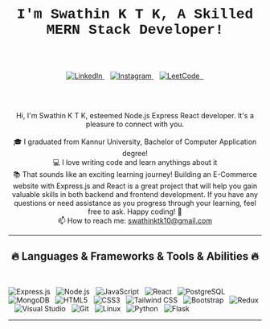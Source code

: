 <br>
<h1 align="center"  style="font-family: 'Courier New', Courier, monospace;">
  I'm Swathin K T K, A Skilled MERN Stack Developer!
</h1>
<br>
<br>

<p align="center">
  <a href="https://www.linkedin.com/in/swathinktk/" target="_blank">
    <img src="https://img.shields.io/badge/LinkedIn-0077B5?style=for-the-badge&logo=linkedin&logoColor=white" alt="LinkedIn" />
  </a>&nbsp;&nbsp;
  <a href="https://www.instagram.com/swa.dhin_/?igsh=cXR0em1qNnQ4OHM1" target="_blank">
    <img src="https://img.shields.io/badge/Instagram-fe4164?style=for-the-badge&logo=instagram&logoColor=white" alt="Instagram" />
  </a>&nbsp;&nbsp;
  <a href="https://leetcode.com/swathinktk46/" target="_blank">
    <img src="https://img.shields.io/badge/LeetCode-FFA116?style=for-the-badge&logo=leetcode&logoColor=white" alt="LeetCode" />&nbsp;&nbsp;
  </a>
</p>

<br>
<br>
<p align="center">
  Hi, I'm Swathin K T K, esteemed Node.js Express React developer. It's a pleasure to connect with you.
  <br>
  <br>
  🎓 I graduated from Kannur University, Bachelor of Computer Application degree!
  <br>
  💻 I love writing code and learn anythings about it
  <br>
  📚 That sounds like an exciting learning journey! Building an E-Commerce website with Express.js and React is a great project that will help you gain valuable skills in both backend and frontend development. If you have any questions or need assistance as you progress through your learning, feel free to ask. Happy coding! 🚀
  <br>
  📫 How to reach me: <a href="mailto: swathinktk10@gmail.com">swathinktk10@gmail.com</a>
</p>

<hr>
<h2 align="center">🔥 Languages & Frameworks & Tools & Abilities 🔥</h2>
<br>
<p align="center">
  <!-- Technologies and Tools -->

<p>
  <img src="https://img.shields.io/badge/Express.js-%23404d59.svg?style=for-the-badge" alt="Express.js" />&nbsp;&nbsp;
  <img src="https://img.shields.io/badge/Node.js-43853D?style=for-the-badge&logo=node.js&logoColor=white" alt="Node.js" />&nbsp;&nbsp;
  <img src="https://img.shields.io/badge/Javascript-F0DB4F?style=for-the-badge&labelColor=black&logo=javascript&logoColor=F0DB4F" alt="JavaScript" />&nbsp;&nbsp;
  <img src="https://img.shields.io/badge/-React-61DBFB?style=for-the-badge&labelColor=black&logo=react&logoColor=61DBFB" alt="React" />&nbsp;&nbsp;
  <img src="https://img.shields.io/badge/postgres-%23316192.svg?style=for-the-badge&logo=postgresql&logoColor=white" alt="PostgreSQL" />&nbsp;&nbsp;
  <img src="https://img.shields.io/badge/MongoDB-4EA94B?style=for-the-badge&logo=mongodb&logoColor=white" alt="MongoDB" />&nbsp;&nbsp;
  <img src="https://img.shields.io/badge/HTML5-E34F26?style=for-the-badge&logo=html5&logoColor=white" alt="HTML5" />&nbsp;&nbsp;
  <img src="https://img.shields.io/badge/CSS3-1572B6?style=for-the-badge&logo=css3&logoColor=white" alt="CSS3" />&nbsp;&nbsp;
  <img src="https://img.shields.io/badge/Tailwind_CSS-092749?style=for-the-badge&logo=tailwindcss&logoColor=06B6D4&labelColor=000000" alt="Tailwind CSS" />&nbsp;&nbsp;
  <img src="https://img.shields.io/badge/Bootstrap-563D7C?style=for-the-badge&logo=bootstrap&logoColor=white" alt="Bootstrap" />&nbsp;&nbsp;
  <img src="https://img.shields.io/badge/Redux-593D88?style=for-the-badge&logo=redux&logoColor=white" alt="Redux" />&nbsp;&nbsp;
  <img src="https://img.shields.io/badge/Visual_Studio-0078d7?style=for-the-badge&logo=visual%20studio&logoColor=white" alt="Visual Studio" />&nbsp;&nbsp;
  <img src="https://img.shields.io/badge/Git-F05032?style=for-the-badge&logo=git&logoColor=white" alt="Git" />&nbsp;&nbsp;
  <img src="https://img.shields.io/badge/Linux-FCC624?style=for-the-badge&logo=linux&logoColor=black" alt="Linux" />&nbsp;&nbsp;
  <img src="https://img.shields.io/badge/Python-3670A0?style=for-the-badge&logo=python&logoColor=ffdd54" alt="Python" />&nbsp;&nbsp;
  <img src="https://img.shields.io/badge/Flask-000000?style=for-the-badge&logo=flask&logoColor=white" alt="Flask" />&nbsp;&nbsp;
</p>
<hr>


